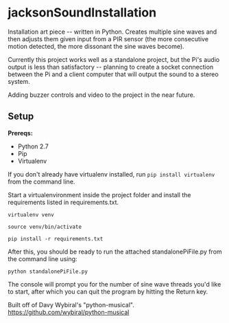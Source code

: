 # jacksonSoundInstallation
Installation art piece -- written in Python.
Creates multiple sine waves and then adjusts them given input from a PIR sensor (the more consecutive motion detected, the more dissonant the sine waves become).

Currently this project works well as a standalone project, but the Pi's audio output is less than satisfactory -- planning to create a socket connection between the Pi and a client computer that will output the sound to a stereo system.

Adding buzzer controls and video to the project in the near future.

## Setup
**Prereqs:**
* Python 2.7
* Pip
* Virtualenv

If you don't already have virtualenv installed, run `pip install virtualenv` from the command line.

Start a virtualenvironment inside the project folder and install the requirements listed in requirements.txt.

`virtualenv venv` 

`source venv/bin/activate` 

`pip install -r requirements.txt` 


After this, you should be ready to run the attached standalonePiFile.py from the command line using:

`python standalonePiFile.py`

The console will prompt you for the number of sine wave threads you'd like to start, after which you can quit the program by hitting the Return key.

Built off of Davy Wybiral's "python-musical".
https://github.com/wybiral/python-musical
